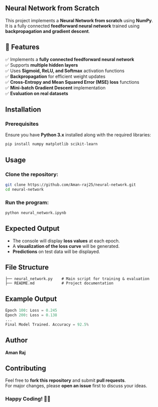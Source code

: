 ## **Neural Network from Scratch**  

This project implements a **Neural Network from scratch** using **NumPy**.  
It is a fully connected **feedforward neural network** trained using **backpropagation and gradient descent**.


## **📌 Features**  

✅ Implements a **fully connected feedforward neural network**  
✅ Supports **multiple hidden layers**  
✅ Uses **Sigmoid, ReLU, and Softmax** activation functions  
✅ **Backpropagation** for efficient weight updates  
✅ **Cross-Entropy and Mean Squared Error (MSE) loss** functions  
✅ **Mini-batch Gradient Descent** implementation  
✅ **Evaluation on real datasets**  


## **Installation**  

### **Prerequisites**  
Ensure you have **Python 3.x** installed along with the required libraries:  

```bash
pip install numpy matplotlib scikit-learn
```


## **Usage**  

### **Clone the repository:**  
```bash
git clone https://github.com/Aman-raj25/neural-network.git
cd neural-network
```

### **Run the program:**  
```bash
python neural_network.ipynb
```


## **Expected Output**  

- The console will display **loss values** at each epoch.  
- A **visualization of the loss curve** will be generated.  
- **Predictions** on test data will be displayed.  


## **File Structure**  
```
├── neural_network.py    # Main script for training & evaluation
├── README.md            # Project documentation
```


## **Example Output**  
```python
Epoch 100: Loss = 0.245
Epoch 200: Loss = 0.138
...
Final Model Trained. Accuracy = 92.5%
```


## **Author**  
**Aman Raj**  


## **Contributing**  
Feel free to **fork this repository** and submit **pull requests**.  
For major changes, please **open an issue** first to discuss your ideas.  


### **Happy Coding! 🚀🔥**

